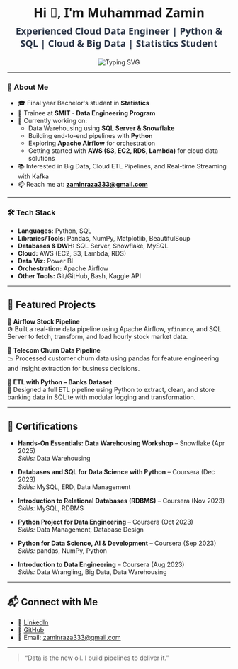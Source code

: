 <h1 align="center" style="font-family: 'Segoe UI', Tahoma, Geneva, Verdana, sans-serif; font-weight: 700;">
  Hi 👋, I'm Muhammad Zamin
</h1>

<h2 align="center" style="font-family: 'Segoe UI', Tahoma, Geneva, Verdana, sans-serif; font-weight: 600; color: #2d3748; margin-top: -10px; margin-bottom: 20px;">
  Experienced Cloud Data Engineer | Python & SQL | Cloud & Big Data | Statistics Student
</h2>

<p align="center" style="margin-top: 0;">
  <img 
    src="https://readme-typing-svg.herokuapp.com?font=Fira+Code&duration=2500&pause=1000&center=true&vCenter=true&width=550&lines=Cloud+Data+Engineer+%7C+Python+%7C+SQL+%7C+AWS+%7C+Snowflake+%7C+Power+BI;Bachelor's+in+Statistics+%7C+SMIT+Trainee" 
    alt="Typing SVG" 
    style="max-width: 100%; height: auto;" 
  />
</p>

---

### 💫 About Me

- 🎓 Final year Bachelor's student in **Statistics**
- 🏫 Trainee at **SMIT - Data Engineering Program**
- 🔭 Currently working on:
  - Data Warehousing using **SQL Server & Snowflake**
  - Building end-to-end pipelines with **Python**
  - Exploring **Apache Airflow** for orchestration
  - Getting started with **AWS (S3, EC2, RDS, Lambda)** for cloud data solutions
- 📚 Interested in Big Data, Cloud ETL Pipelines, and Real-time Streaming with Kafka
- 📫 Reach me at: **zaminraza333@gmail.com**

---

### 🛠️ Tech Stack

- **Languages:** Python, SQL  
- **Libraries/Tools:** Pandas, NumPy, Matplotlib, BeautifulSoup  
- **Databases & DWH:** SQL Server, Snowflake, MySQL  
- **Cloud:** AWS (EC2, S3, Lambda, RDS) 
- **Data Viz:** Power BI  
- **Orchestration:** Apache Airflow
- **Other Tools:** Git/GitHub, Bash, Kaggle API  

---

## 🚀 Featured Projects

🔹 **Airflow Stock Pipeline**  
⚙️ Built a real-time data pipeline using Apache Airflow, `yfinance`, and SQL Server to fetch, transform, and load hourly stock market data.

🔹 **Telecom Churn Data Pipeline**  
📉 Processed customer churn data using pandas for feature engineering and insight extraction for business decisions.

🔹 **ETL with Python – Banks Dataset**  
💼 Designed a full ETL pipeline using Python to extract, clean, and store banking data in SQLite with modular logging and transformation.

---

## 🏅 Certifications

- **Hands-On Essentials: Data Warehousing Workshop** – Snowflake (Apr 2025)  
  *Skills:* Data Warehousing

- **Databases and SQL for Data Science with Python** – Coursera (Dec 2023)  
  *Skills:* MySQL, ERD, Data Management

- **Introduction to Relational Databases (RDBMS)** – Coursera (Nov 2023)  
  *Skills:* MySQL, RDBMS

- **Python Project for Data Engineering** – Coursera (Oct 2023)  
  *Skills:* Data Management, Database Design

- **Python for Data Science, AI & Development** – Coursera (Sep 2023)  
  *Skills:* pandas, NumPy, Python

- **Introduction to Data Engineering** – Coursera (Aug 2023)  
  *Skills:* Data Wrangling, Big Data, Data Warehousing

---

## 📬 Connect with Me

- 💼 [LinkedIn](https://linkedin.com/in/mzamin-dataengnieer)  
- 🧠 [GitHub](https://github.com/zaminDE)  
- 📧 Email: zaminraza333@gmail.com

---

> “Data is the new oil. I build pipelines to deliver it.”
